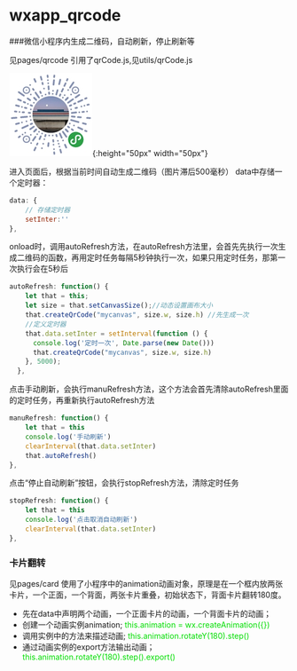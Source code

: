 # wxapp_qrcode

###微信小程序内生成二维码，自动刷新，停止刷新等

见pages/qrcode
引用了qrCode.js,见utils/qrCode.js

![小程序二维码](https://raw.githubusercontent.com/suzhao111/wxapp_qrcode/master/image/miniqrcode.jpg){:height="50px" width="50px"}

进入页面后，根据当前时间自动生成二维码（图片滞后500毫秒）
data中存储一个定时器：

```js
data: {
	// 存储定时器
	setInter:''
},
```

onload时，调用autoRefresh方法，在autoRefresh方法里，会首先先执行一次生成二维码的函数，再用定时任务每隔5秒钟执行一次，如果只用定时任务，那第一次执行会在5秒后

```js
autoRefresh: function() {
    let that = this;
    let size = that.setCanvasSize();//动态设置画布大小
    that.createQrCode("mycanvas", size.w, size.h) //先生成一次
    //定义定时器
    that.data.setInter = setInterval(function () {
      console.log('定时一次', Date.parse(new Date()))
      that.createQrCode("mycanvas", size.w, size.h)
    }, 5000);
  },
```

点击手动刷新，会执行manuRefresh方法，这个方法会首先清除autoRefresh里面的定时任务，再重新执行autoRefresh方法

```js
manuRefresh: function() {
    let that = this
    console.log('手动刷新')
    clearInterval(that.data.setInter)
    that.autoRefresh()
},
```

点击“停止自动刷新”按钮，会执行stopRefresh方法，清除定时任务

```js
stopRefresh: function() {
    let that = this
    console.log('点击取消自动刷新')
    clearInterval(that.data.setInter)
},
```
### 卡片翻转

见pages/card
使用了小程序中的animation动画对象，原理是在一个框内放两张卡片，一个正面，一个背面，两张卡片重叠，初始状态下，背面卡片翻转180度。

- 先在data中声明两个动画，一个正面卡片的动画，一个背面卡片的动画；
- 创建一个动画实例animation;   <font color="#00dd00">this.animation = wx.createAnimation({})</font>
- 调用实例中的方法来描述动画;  <font color="#00dd00">this.animation.rotateY(180).step()</font> 
- 通过动画实例的export方法输出动画；  <font color="#00dd00">this.animation.rotateY(180).step().export()</font> 

